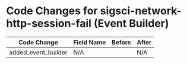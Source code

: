 # Code Changes for sigsci-network-http-session-fail (Event Builder)

| Code Change | Field Name | Before | After |
|-------------|------------|--------|-------|
| added_event_builder | N/A |  | N/A |